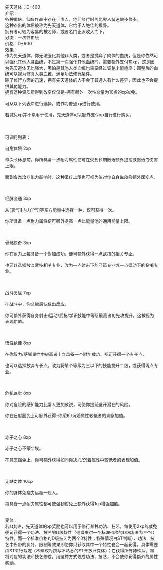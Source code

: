 <title>先天道体</title>
<meta name="GENERATOR" content="WinCHM">
<meta http-equiv="Content-Type" content="text/html; charset=gb2312">
<br>先天道体：D+600
<br>介绍：
<br>各种武侠、仙侠作品中存在一类人，他们修行时可比旁人快速很多很多。
<br>这种杰出的体质被称为先天道体，它给予人绝佳的根骨。
<br>拥有者可较为容易的被名师，或者名门正派收入门下。
<br>分类：一次性血统
<br>价格：D+600
<br>效果：
<br>作为先天道体，你无法强化其他非人类，或者是抛弃了肉体的血统，但是你依然可以强化其他人类血统，不过第一次强化其他血统时，需要额外支付10xp，这是因为先天道体无比强大，哪怕是其他人类血统也需要经过调整才能适应；调整后的血统可以视为修真人类血统，满足功法修行条件。
<br>除了修行方面的迅速，拥有先天道体的人不会于普通人有什么差异，因此也不会提供其他能力。
<br>拥有这种资质所得到改变仅仅是-拥有额外一次性总量为10点的xp减免。
<br>
<br>可从以下列表中进行选择，或作为普通xp进行使用。
<br>
<br>若减免xp并不够用于使用，先天道体可以额外支付xp自行进行购买。
<br>
<br>　
<br>
<br>可调用列表：
<br>
<br>自愈体质    2xp
<br>
<br>每次长休息前，你所具备一点耐力属性便可在受到长期医治额外提高被医治的伤害上限。
<br>
<br>受到各类治疗能力影响时，这种医疗上限也可视为仅对你自身生效的额外医疗点。
<br>
<br>
<br>
<br>经脉全通    3xp
<br>
<br>从[真气][内力][气]等东方能量中选择一种，仅可获得一次。
<br>
<br>你所具备一点耐力属性便可额外提高一点此能量池的通用能量上限。
<br>
<br>
<br>
<br>骨骼惊奇     3xp
<br>
<br>你在耐力上每具备一个附加成功，便可额外获得一点武技的相关专业。
<br>
<br>也可以选择放弃武技相关专业，改为一点射击下的弓箭专业或一点运动下的投掷专业。
<br>
<br>
<br>
<br>战斗天赋     7xp
<br>
<br>在战斗中，你总能最快做出反应。
<br>
<br>你可额外获得自身射击/运动/武技/学识技能中等级最高者的先攻提升，这被视为表现加值。
<br>
<br>
<br>
<br>悟性绝佳     8xp
<br>
<br>在你智力/感知属性中较高者上每具备一个附加成功，都可获得一个专长点。
<br>
<br>也可以选择放弃专长点，改为将某个等级为三以下的技能提升二级，或获得两点专业。
<br>
<br>
<br>
<br>危机直觉     8xp
<br>
<br>你对危险的感知能力比常人更加敏锐，可使你提前避开潜在的风险。
<br>
<br>你在反射豁免上可额外获得-你感知/沉着属性较低者的洞察加值。
<br>
<br>
<br>
<br>赤子之心     8xp
<br>
<br>赤子之心不蒙尘埃。
<br>
<br>在意志豁免上，你可额外获得如同你决心/沉着属性中较低者的表现加值。
<br>
<br>
<br>
<br>无缺之体     10xp
<br>
<br>你的身体免疫力远超一般人。
<br>
<br>每具备一点耐力属性都可使强韧豁免上额外获得1dp增强加值。
<br>
<br>
<br>变体：
<br>若st允许，先天道体的xp奖励也可以用于修行某种功法、技艺，每使用2xp的减免便可获得一个功法、技艺的D级特性（通常来讲一个标准价格的D级功法为三个D特性，而一个标准价格的D级技艺为两个D特性；特殊情况由ST判断），功法、技艺中所带的负特、限制等效果即使你只获取其中一个特性也会一起获得，具体需要由ST进行裁定（不建议对撰写不熟悉的ST开放此变体）；在获得所有特性后，则将对应的功法和技艺修成。用这种方式修成功法、技艺，不会使你获得额外的属性奖励。
<br>
<br>
<br>